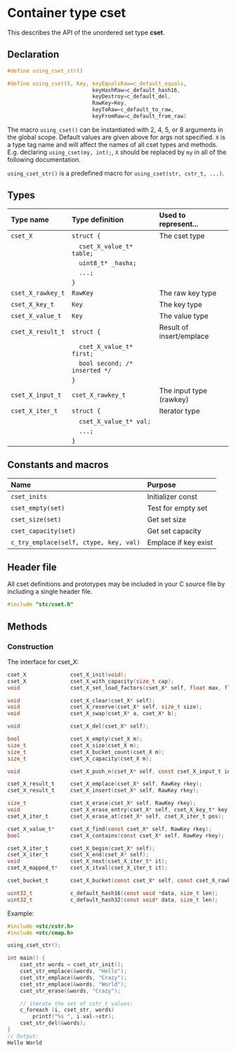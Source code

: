 # Container type cset

This describes the API of the unordered set type **cset**.

## Declaration

```c
#define using_cset_str()

#define using_cset(X, Key, keyEqualsRaw=c_default_equals,
                           keyHashRaw=c_default_hash16,
                           keyDestroy=c_default_del,
                           RawKey=Key,
                           keyToRaw=c_default_to_raw,
                           keyFromRaw=c_default_from_raw)
```
The macro `using_cset()` can be instantiated with 2, 4, 5, or 8 arguments in the global scope.
Default values are given above for args not specified. `X` is a type tag name and
will affect the names of all cset types and methods. E.g. declaring `using_cset(my, int);`, `X` should
be replaced by `my` in all of the following documentation.

`using_cset_str()` is a predefined macro for `using_cset(str, cstr_t, ...)`.

## Types

| Type name            | Type definition                       | Used to represent...               |
|:---------------------|:--------------------------------------|:-----------------------------------|
| `cset_X`             | `struct {`                            | The cset type                      |
|                      | `  cset_X_value_t* table;`            |                                    |
|                      | `  uint8_t* _hashx;`                  |                                    |
|                      | `  ...;`                              |                                    |
|                      | `}`                                   |                                    |
| `cset_X_rawkey_t`    | `RawKey`                              | The raw key type                   |
| `cset_X_key_t`       | `Key`                                 | The key type                       |
| `cset_X_value_t`     | `Key`                                 | The value type                     |
| `cset_X_result_t`    | `struct {`                            | Result of insert/emplace           |
|                      | `  cset_X_value_t* first;`            |                                    |
|                      | `  bool second; /* inserted */`       |                                    |
|                      | `}`                                   |                                    |
| `cset_X_input_t`     | `cset_X_rawkey_t`                     | The input type (rawkey)            |
| `cset_X_iter_t`      | `struct {`                            | Iterator type                      |
|                      | `  cset_X_value_t* val;`              |                                    |
|                      | `  ...;`                              |                                    |
|                      | `}`                                   |                                    |

## Constants and macros

| Name                                            | Purpose                  |
|:------------------------------------------------|:-------------------------|
|  `cset_inits`                                   | Initializer const        |
|  `cset_empty(set)`                              | Test for empty set       |
|  `cset_size(set)`                               | Get set size             |
|  `cset_capacity(set)`                           | Get set capacity         |
|  `c_try_emplace(self, ctype, key, val)`         | Emplace if key exist     |

## Header file

All cset definitions and prototypes may be included in your C source file by including a single header file.

```c
#include "stc/cset.h"
```
## Methods

### Construction

The interface for cset_X:
```c
cset_X              cset_X_init(void);
cset_X              cset_X_with_capacity(size_t cap);
void                cset_X_set_load_factors(cset_X* self, float max, float shrink);

void                cset_X_clear(cset_X* self);
void                cset_X_reserve(cset_X* self, size_t size);
void                cset_X_swap(cset_X* a, cset_X* b);

void                cset_X_del(cset_X* self);

bool                cset_X_empty(cset_X m);
size_t              cset_X_size(cset_X m);
size_t              cset_X_bucket_count(cset_X m);
size_t              cset_X_capacity(cset_X m);

void                cset_X_push_n(cset_X* self, const cset_X_input_t in[], size_t size);

cset_X_result_t     cset_X_emplace(cset_X* self, RawKey rkey);
cset_X_result_t     cset_X_insert(cset_X* self, RawKey rkey);

size_t              cset_X_erase(cset_X* self, RawKey rkey);
void                cset_X_erase_entry(cset_X* self, cset_X_key_t* key);
cset_X_iter_t       cset_X_erase_at(cset_X* self, cset_X_iter_t pos);

cset_X_value_t*     cset_X_find(const cset_X* self, RawKey rkey);
bool                cset_X_contains(const cset_X* self, RawKey rkey);

cset_X_iter_t       cset_X_begin(cset_X* self);
cset_X_iter_t       cset_X_end(cset_X* self);
void                cset_X_next(cset_X_iter_t* it);
cset_X_mapped_t*    cset_X_itval(cset_X_iter_t it);

cset_bucket_t       cset_X_bucket(const cset_X* self, const cset_X_rawkey_t* rkeyPtr);

uint32_t            c_default_hash16(const void *data, size_t len);
uint32_t            c_default_hash32(const void* data, size_t len);
```

Example:
```c
#include <stc/cstr.h>
#include <stc/cmap.h>

using_cset_str();

int main() {
    cset_str words = cset_str_init();
    cset_str_emplace(&words, "Hello");
    cset_str_emplace(&words, "Crazy");
    cset_str_emplace(&words, "World");
    cset_str_erase(&words, "Crazy");

    // iterate the set of cstr_t values:
    c_foreach (i, cset_str, words)
        printf("%s ", i.val->str);
    cset_str_del(&words);
}
// Output:
Hello World
```
